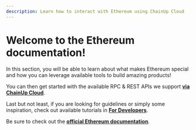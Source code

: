 ```yaml
---
description: Learn how to interact with Ethereum using ChainUp Cloud
---
```


# Welcome to the Ethereum documentation!

In this section, you will be able to learn about what makes Ethereum special and how you can leverage available tools to build amazing products!

You can then get started with the available RPC & REST APIs we support [**via ChainUp Cloud**](https://app.chainupcloud.com/login).

Last but not least, if you are looking for guidelines or simply some inspiration, check out available tutorials in [**For Developers**](../../introduction/for-developers/use-blockchain-api.md).

Be sure to check out the [**official Ethereum documentation**](https://ethereum.org/en/developers/docs/apis/json-rpc/).
